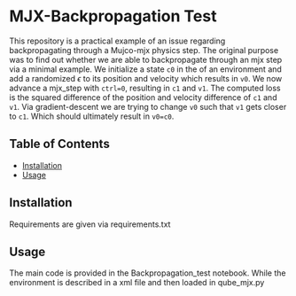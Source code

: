 # MJX-Backpropagation Test

This repository is a practical example of an issue regarding backpropagating through a Mujco-mjx physics step.
The original purpose was to find out whether we are able to backpropagate through an mjx step via a minimal example.
We initialize a state ```c0``` in the of an environment and add a randomized $\epsilon$ to its position and velocity which results in ```v0```.
We now advance a mjx_step with ```ctrl=0```, resulting in ```c1``` and ```v1```. The computed loss is the squared difference of the position and velocity difference of ```c1``` and ```v1```. Via gradient-descent we are trying to change ```v0``` such that ```v1``` gets closer to ```c1```. Which should ultimately result in ```v0=c0```.


## Table of Contents

- [Installation](#installation)
- [Usage](#usage)


## Installation

Requirements are given via requirements.txt

## Usage

The main code is provided in the Backpropagation_test notebook. While the environment is described in a xml file and then loaded in qube_mjx.py

